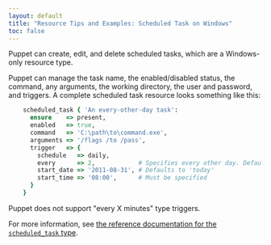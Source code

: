 ```yaml
---
layout: default
title: "Resource Tips and Examples: Scheduled Task on Windows"
toc: false
---
```


[scheduledtask]: /references/3.6.latest/type.html#scheduledtask

Puppet can create, edit, and delete scheduled tasks, which are a Windows-only resource type.

Puppet can manage the task name, the enabled/disabled status, the command, any arguments, the working directory, the user and password, and triggers. A complete scheduled task resource looks something like this:

~~~ ruby
    scheduled_task { 'An every-other-day task':
      ensure    => present,
      enabled   => true,
      command   => 'C:\path\to\command.exe',
      arguments => '/flags /to /pass',
      trigger   => {
        schedule   => daily,
        every      => 2,            # Specifies every other day. Defaults to 1 (every day).
        start_date => '2011-08-31', # Defaults to 'today'
        start_time => '08:00',      # Must be specified
      }
    }
~~~

Puppet does not support "every X minutes" type triggers.

For more information, see [the reference documentation for the `scheduled_task` type][scheduledtask].
